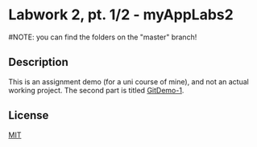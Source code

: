 # Labwork 2, pt. 1/2 - myAppLabs2
#NOTE: you can find the folders on the "master" branch!

## Description
This is an assignment demo (for a uni course of mine), and not an actual working project. The second part is titled [GitDemo-1](https://github.com/luminietos/GitDemo-1).

## License
[MIT](https://choosealicense.com/licenses/mit/)
